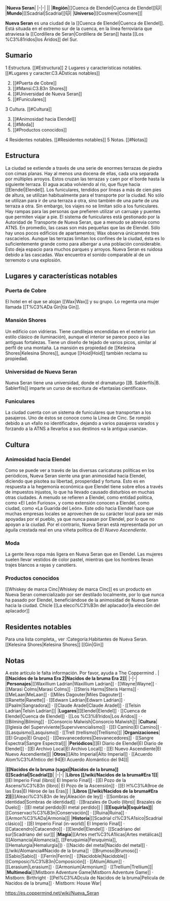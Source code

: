

|**Nueva Seran**|
|-|-|
||
|**Región**|[[Cuenca de Elendel\|Cuenca de Elendel]]🐱︎|
|**Mundo**|[[Scadrial\|Scadrial]]🐱︎|
|**Universo**|[[Cosmere\|Cosmere]]|

**Nueva Seran** es una ciudad de la [[Cuenca de Elendel\|Cuenca de Elendel]]. Está situada en el extremo sur de la cuenca, en la línea ferroviaria que atraviesa la [[Cordillera de Seran\|Cordillera de Seran]] hasta [[Los %C3%81ridos\|los Áridos]] del Sur.

## Sumario

1 Estructura. [[#Estructura]] 
2 Lugares y características notables. [[#Lugares y caracter.C3.ADsticas notables]] 

2. [[#Puerta de Cobre]] 
2. [[#Mansi.C3.B3n Shores]] 
2. [[#Universidad de Nueva Seran]] 
2. [[#Funiculares]] 


3 Cultura. [[#Cultura]] 

3. [[#Animosidad hacia Elendel]] 
3. [[#Moda]] 
3. [[#Productos conocidos]] 


4 Residentes notables. [[#Residentes notables]] 
5 Notas. [[#Notas]] 


## Estructura
La ciudad se extiende a través de una serie de enormes terrazas de piedra con cimas planas. Hay al menos una docena de ellas, cada una separada por múltiples arroyos. Estos cruzan las terrazas y caen por el borde hasta la siguiente terraza. El agua acaba volviendo al río, que fluye hacia [[Elendel\|Elendel]].
Los funiculares, tendidos por líneas a más de cien pies de altura, se utilizan habitualmente para el transporte por la ciudad. No sólo se utilizan para ir de una terraza a otra, sino también de una parte de una terraza a otra. Sin embargo, los viajes no se limitan sólo a los funiculares. Hay rampas para las personas que prefieren utilizar un carruaje y puentes que permiten viajar a pie. El sistema de funiculares está gestionado por la Autoridad de Transporte de Nueva Seran, que a menudo se abrevia como ATNS.
En promedio, las casas son más pequeñas que las de Elendel. Sólo hay unos pocos edificios de apartamentos; Wax observa únicamente tres rascacielos. Aunque las terrazas limitan los confines de la ciudad, ésta es lo suficientemente grande como para albergar a una población considerable. Esto deja espacio para muchos parques y arroyos.
Nueva Seran es ruidosa debido a las cascadas. Wax encuentra el sonido comparable al de un terremoto o una explosión.

## Lugares y características notables
 
### Puerta de Cobre
El hotel en el que se alojan [[Wax\|Wax]] y su grupo. Lo regenta una mujer llamada [[T%C3%ADa Gin\|tía Gin]].

### Mansión Shores
Un edificio con vidrieras. Tiene candilejas encendidas en el exterior (un estilo clásico de iluminación), aunque el interior se parece poco a las antiguas fortalezas. Tiene un diseño de tejado de varios picos, similar al perfil de una montaña.
La mansión es propiedad de [[Kelesina Shores\|Kelesina Shores]], aunque [[Hoid\|Hoid]] también reclama su propiedad.

### Universidad de Nueva Seran
Nueva Seran tiene una universidad, donde el dramaturgo [[B. Sablerfils\|B. Sablerfils]] imparte un curso de escritura de «fantasías científicas».

### Funiculares
La ciudad cuenta con un sistema de funiculares que transportan a los pasajeros.
Uno de éstos se conoce como la Línea de Cinc. Se rompió debido a un «fallo no identificado», dejando a varios pasajeros varados y forzando a la ATNS a llevarlos a sus destinos «a la antigua usanza».

## Cultura
### Animosidad hacia Elendel
Como se puede ver a través de las diversas caricaturas políticas en los periódicos, Nueva Seran siente una gran animosidad hacia Elendel, diciendo que pisotea su libertad, prosperidad y fortuna. Esto es en respuesta a la hegemonía económica que Elendel tiene sobre ellos a través de impuestos injustos, lo que ha llevado causado disturbios en muchas otras ciudades.
A menudo se refieren a Elendel, como entidad política, como «El León Furioso», y como extensión conocen a Elendel, como ciudad, como «La Guarida del León». Este odio hacia Elendel hace que muchas empresas locales se aprovechen de su carácter local para ser más apoyadas por el pueblo, ya que nunca pasan por Elendel, por lo que no apoyan a la ciudad.
Por el contrario, Nueva Seran está representada por un águila crestada real en una viñeta política de *El Nuevo Ascendiente*.

### Moda
La gente lleva ropa más ligera en Nueva Seran que en Elendel. Las mujeres suelen llevar vestidos de color pastel, mientras que los hombres llevan trajes blancos a rayas y canotiers.

### Productos conocidos
[[Whiskey de marca Cinc\|Whiskey de marca Cinc]] es un producto en Nueva Seran comercializado por ser destilado localmente, por lo que nunca ha pasado por Elendel, beneficiándose de la animosidad de Nueva Seran hacia la ciudad.
Chicle [[La elecci%C3%B3n del aplacador\|la elección del aplacador]]
## Residentes notables
Para una lista completa,, ver :Categoría:Habitantes de Nueva Seran.
[[Kelesina Shores\|Kelesina Shores]]
[[Gin\|Gin]]
## Notas

A este artículo le falta información. Por favor, ayuda a The Coppermind .
|**[[Nacidos de la bruma Era 2\|Nacidos de la bruma Era 2]]**|
|-|-|
|**Personajes**|[[Waxillium Ladrian\|Waxillium Ladrian]] · [[Wayne\|Wayne]] · [[Marasi Colms\|Marasi Colms]] · [[Steris Harms\|Steris Harms]] · [[MeLaan\|MeLaan]] · [[Miles Dagouter\|Miles Dagouter]] · [[Ranette\|Ranette]] · [[Edwarn Ladrian\|Edwarn Ladrian]] · [[Paalm\|Sangradora]] · [[Claude Aradel\|Claude Aradel]] · [[Telsin Ladrian\|Telsin Ladrian]]|
|**Lugares**|[[Elendel\|Elendel]] · [[Cuenca de Elendel\|Cuenca de Elendel]] · [[Los %C3%81ridos\|Los Áridos]] ·  · [[Bilming\|Bilming]] · [[Consorcio Malwish\|Consorcio Malwish]]|
|**Cultura**|[[Iglesia del Superviviente\|Supervivencialismo]] · [[El Camino\|El Camino]] · [[Lasquismo\|Lasquismo]] · [[Trell (trellismo)\|Trellismo]]|
|**Organizaciones**|[[El Grupo\|El Grupo]] · [[Desvanecedores\|Desvanecedores]] · [[Sangre Espectral\|Sangre Espectral]]|
|**Periódicos**|[[El Diario de Elendel\|El Diario de Elendel]] · [[El Archivo Local\|El Archivo Local]] · [[El Nuevo Ascendiente\|El Nuevo Ascendiente]]|
|**Otros**|[[Alto Imperial\|Alto Imperial]] · [[Acuerdo Alom%C3%A1ntico del 94\|El Acuerdo Alomántico del 94]]|

|**[[Nacidos de la bruma (saga)\|Nacidos de la bruma]] ([[Scadrial\|Scadrial]])**|
|-|-|
|**Libros [[/wiki/Nacidos de la bruma#Era 1]]**|[[El Imperio Final (libro)\| El Imperio Final]] · [[El Pozo de la Ascensi%C3%B3n (libro)\| El Pozo de la Ascensión]] · [[El H%C3%A9roe de las Eras\|El Héroe de las Eras]] |
|**Libros [[/wiki/Nacidos de la bruma#Era 2]]**|[[Aleaci%C3%B3n de ley\|Aleación de ley]] · [[Sombras de identidad\|Sombras de identidad]] · [[Brazales de Duelo (libro)\| Brazales de Duelo]] · [[El metal perdido\|El metal perdido]]  |
|**[[Esquirla\|Esquirlas]]**|[[Conservaci%C3%B3n\|Conservación]] · [[Ruina\|Ruina]] · [[Armon%C3%ADa\|Armonía]]|
|**Historia**|[[Scadrial cl%C3%A1sico\|Scadrial clásico]] · [[El Imperio Final (in-world)\| El Imperio Final]] · [[Catacendro\|Catacendro]] · [[Elendel\|Elendel]] · [[Scadriano del sur\|Scadriano del sur]]|
|**Magia**|[[Artes met%C3%A1licas\|Artes metálicas]] ([[Alomancia\|Alomancia]], [[Feruquimia\|Feruquimia]], [[Hemalurgia\|Hemalurgia]]) · [[Nacido del metal\|Nacido del metal]] · [[/wiki/Alomancia#Nacido de la bruma]] · [[Brumoso\|Brumoso]] · [[Sabio\|Sabio]] · [[Ferrin\|Ferrin]] · [[Nacidoble\|Nacidoble]] · [[Composici%C3%B3n\|Composición]] · [[Atium\|Atium]] · [[Lerasium\|Lerasium]] · [[Armonium\|Armonium]] · [[Trellium\|Trellium]]|
|**Multimedia**|[[Mistborn Adventure Game\|Mistborn Adventure Game‎‎]] · Mistborn: Birthright · [[Pel%C3%ADcula de Nacidos de la bruma\|Película de Nacidos de la bruma]] · Mistborn: House War|



https://es.coppermind.net/wiki/Nueva_Seran